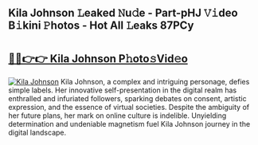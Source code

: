 ## Kila Johnson 𝙻eaked 𝙽u𝚍e - Part-pHJ 𝚅𝚒deo B𝚒kini 𝙿hotos - Hot All 𝙻eaks 87PCy

# <h2><a href="http://ld1thdv.urlbe.top/?page=Kila+Johnson">🔗🔗👉👉 Kila Johnson P𝚑oto𝚜Vid𝚎o</a></h2>

[![Kila Johnson](https://i.imgur.com/eBuTRDB.gif)](http://ld1thdv.urlbe.top/?page=Kila+Johnson)
Kila Johnson, a complex and intriguing personage, defies simple labels. Her innovative self-presentation in the digital realm has enthralled and infuriated followers, sparking debates on consent, artistic expression, and the essence of virtual societies. Despite the ambiguity of her future plans, her mark on online culture is indelible. Unyielding determination and undeniable magnetism fuel Kila Johnson journey in the digital landscape.
